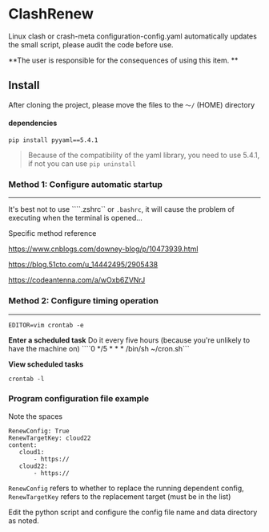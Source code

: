 # ClashRenew

Linux clash or crash-meta configuration-config.yaml automatically updates the small script, please audit the code before use.


**The user is responsible for the consequences of using this item. **


## Install

After cloning the project, please move the files to the ````～/```` (HOME) directory

#### dependencies

```pip install pyyaml==5.4.1```

>Because of the compatibility of the yaml library, you need to use 5.4.1, if not you can use ```pip uninstall```



### Method 1: Configure automatic startup

-------

It's best not to use ````.zshrc`` or ```.bashrc```, it will cause the problem of executing when the terminal is opened...

Specific method reference

https://www.cnblogs.com/downey-blog/p/10473939.html

https://blog.51cto.com/u_14442495/2905438

https://codeantenna.com/a/wOxb6ZVNrJ


### Method 2: Configure timing operation

------

````
EDITOR=vim crontab -e
````

**Enter a scheduled task**
Do it every five hours (because you're unlikely to have the machine on)
 ````0 */5 * * * /bin/sh ~/cron.sh```

**View scheduled tasks**
````
crontab -l
````



### Program configuration file example

Note the spaces
````
RenewConfig: True
RenewTargetKey: cloud22
content:
   cloud1:
       - https://
   cloud22:
       - https://

````

```RenewConfig``` refers to whether to replace the running dependent config, ```RenewTargetKey``` refers to the replacement target (must be in the list)




Edit the python script and configure the config file name and data directory as noted.
